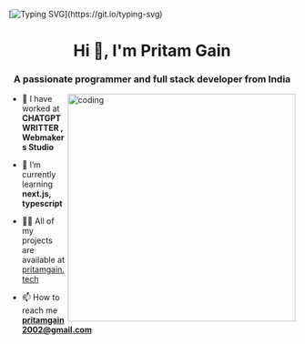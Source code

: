 [![Typing SVG](https://readme-typing-svg.herokuapp.com/?font=Courier+new&color=%23808080&size=40&width=800&duration=6969&lines=Welcome+to+my+profile!)](https://git.io/typing-svg)


<h1 align="center">Hi 👋, I'm Pritam Gain</h1>
<h3 align="center">A passionate programmer and full stack developer from India</h3>
<img align="right" alt="coding" width="400" src="https://user-images.githubusercontent.com/102732012/227805450-6c0646d9-8294-4328-9130-f7200a7b387c.gif">


- 🔭 I have worked at **CHATGPT WRITTER , Webmakers Studio**

- 🌱 I’m currently learning **next.js, typescript**

- 👨‍💻 All of my projects are available at [pritamgain.tech](pritamgain.tech)

- 📫 How to reach me **pritamgain2002@gmail.com**

